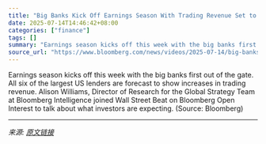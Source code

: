 ```yaml
---
title: "Big Banks Kick Off Earnings Season With Trading Revenue Set to Rise"
date: 2025-07-14T14:46:42+08:00
categories: ["finance"]
tags: []
summary: "Earnings season kicks off this week with the big banks first out of the gate. All six of the largest US lenders are forecast to show increases in trading revenue. Alison Williams, Director of Research"
source_url: "https://www.bloomberg.com/news/videos/2025-07-14/big-banks-kick-off-earnings-with-revenue-set-to-rise-video"
---
```


Earnings season kicks off this week with the big banks first out of the gate. All six of the largest US lenders are forecast to show increases in trading revenue. Alison Williams, Director of Research for the Global Strategy Team at Bloomberg Intelligence joined Wall Street Beat on Bloomberg Open Interest to talk about what investors are expecting. (Source: Bloomberg)

---

*来源: [原文链接](https://www.bloomberg.com/news/videos/2025-07-14/big-banks-kick-off-earnings-with-revenue-set-to-rise-video)*
